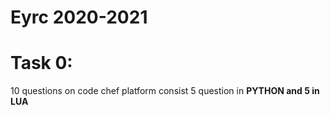 # Eyrc 2020-2021
# Task 0:
10 questions on code chef platform consist 5 question in <b> PYTHON <b> and 5 in LUA
